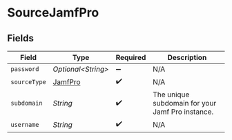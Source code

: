 # SourceJamfPro


## Fields

| Field                                            | Type                                             | Required                                         | Description                                      |
| ------------------------------------------------ | ------------------------------------------------ | ------------------------------------------------ | ------------------------------------------------ |
| `password`                                       | *Optional\<String>*                              | :heavy_minus_sign:                               | N/A                                              |
| `sourceType`                                     | [JamfPro](../../models/shared/JamfPro.md)        | :heavy_check_mark:                               | N/A                                              |
| `subdomain`                                      | *String*                                         | :heavy_check_mark:                               | The unique subdomain for your Jamf Pro instance. |
| `username`                                       | *String*                                         | :heavy_check_mark:                               | N/A                                              |